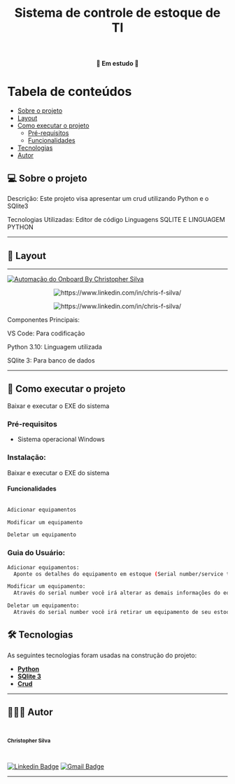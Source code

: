 <h1 align="center">Sistema de controle de estoque de TI</h1>			
<br>
<h4 align="center"> 🚀 Em estudo 🚀 </h4>
	

Tabela de conteúdos
=================
<!--ts-->
   * [Sobre o projeto](#-sobre-o-projeto)
   * [Layout](#-layout)
   * [Como executar o projeto](#-como-executar-o-projeto)
     * [Pré-requisitos](#pré-requisitos)
     * [Funcionalidades](#Funcionalidades)
   * [Tecnologias](#-tecnologias)
   * [Autor](#-autor)
<!--te-->


## 💻 Sobre o projeto

Descrição:
Este projeto visa apresentar um crud utilizando Python e o SQlite3

Tecnologias Utilizadas:
Editor de código Linguagens SQLITE E LINGUAGEM PYTHON 

 
---

## 🎨 Layout

---

<a href="#">
  <img alt="Automação do Onboard By Christopher Silva" src="https://img.shields.io/badge/Acessar%20Layout%20-aqui-%2304D361?style=flat-square">
</a>

<p align="center" style="display: flex; align-items: flex-start; justify-content: center;">
  <img alt="https://www.linkedin.com/in/chris-f-silva/" title="#moments-automacao" src="https://media.licdn.com/dms/image/D4D2DAQFhWADyr73FMA/profile-treasury-image-shrink_1920_1920/0/1704298991106?e=1706036400&v=beta&t=zrYm5i4Sa4wA7v-5fx5w2HYSv32kGRqRlR5zyR3Lc-w" />
</p>
<p align="center" style="display: flex; align-items: flex-start; justify-content: center;">
  <img alt="https://www.linkedin.com/in/chris-f-silva/" title="#moments-automacao" src="https://media.licdn.com/dms/image/D4D2DAQH4VuA7hxM1uw/profile-treasury-image-shrink_800_800/0/1704298974179?e=1706036400&v=beta&t=lgkdphgNnvWQiqKF-svpa_8oziyZEqA5-AEYfHvhqz8" />
</p>

<p> Componentes Principais: </p>
<p> VS Code: Para codificação </p>
<p> Python 3.10: Linguagem utilizada </p>
<p> SQlite 3: Para banco de dados </p>

---

## 🚀 Como executar o projeto

Baixar e executar o EXE do sistema

### Pré-requisitos

- Sistema operacional Windows
  
### Instalação:

Baixar e executar o EXE do sistema

#### Funcionalidades
```bash

Adicionar equipamentos

Modificar um equipamento

Deletar um equipamento

```

### Guia do Usuário:

``` bash
Adicionar equipamentos:
  Aponte os detalhes do equipamento em estoque (Serial number/service tag, hostname, marca e modelo)

Modificar um equipamento:
  Através do serial number você irá alterar as demais informações do equipamento

Deletar um equipamento:
  Através do serial number você irá retirar um equipamento de seu estoque
```

## 🛠 Tecnologias

As seguintes tecnologias foram usadas na construção do projeto:

-   **[Python](https://www.python.org/)** 
-   **[SQlite 3](https://www.sqlite.org/)**
-   **[Crud](https://www.hashtagtreinamentos.com/crud-em-python)** 
---

## 🦸🏻‍♂️ Autor

 <br>
  <sub><b><p>Christopher Silva</p></b></sub></a>
 <br />

[![Linkedin Badge](https://img.shields.io/badge/-Christopher%20Silva-blue?style=flat-square&logo=Linkedin&logoColor=white&link=https://www.linkedin.com/in/chris-f-silva//)](https://www.linkedin.com/in/chris-f-silva/) 
[![Gmail Badge](https://img.shields.io/badge/-chrisspfc.silva@gmail.com-c14438?style=flat-square&logo=Gmail&logoColor=white&link=mailto:daniel.rodrigues.soarees@gmail.com)](mailto:chrisspfc.silva@gmail.com)

---
